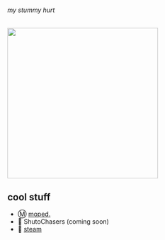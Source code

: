 ###### my stummy hurt
<img src="https://raw.githubusercontent.com/totsu0jv/totsu0jv/main/carti.gif?token=ARESGSJYMNXZYFQF2BIKAQLBNKSLI" width="340" height="340">

## cool stuff
* Ⓜ️ [moped.](https://dsc.gg/moped)
* 🗼 ShutoChasers (coming soon)
* 🍜 [steam](https://steamcommunity.com/id/totsumejbe/)

